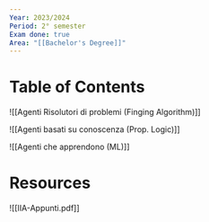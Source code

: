 ```yaml
---
Year: 2023/2024
Period: 2° semester
Exam done: true
Area: "[[Bachelor's Degree]]"
---
```

# Table of Contents

![[Agenti Risolutori di problemi (Finging Algorithm)]]

![[Agenti basati su conoscenza (Prop. Logic)]]

![[Agenti che apprendono (ML)]]
# Resources

![[IIA-Appunti.pdf]]